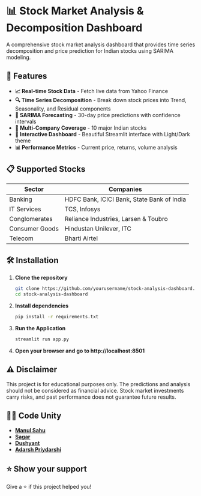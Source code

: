 # 📊 Stock Market Analysis & Decomposition Dashboard

A comprehensive stock market analysis dashboard that provides time series decomposition and price prediction for Indian stocks using SARIMA modeling.

## 🚀 Features

- **📈 Real-time Stock Data** - Fetch live data from Yahoo Finance
- **🔍 Time Series Decomposition** - Break down stock prices into Trend, Seasonality, and Residual components
- **🤖 SARIMA Forecasting** - 30-day price predictions with confidence intervals
- **🏢 Multi-Company Coverage** - 10 major Indian stocks
- **🎨 Interactive Dashboard** - Beautiful Streamlit interface with Light/Dark theme
- **📊 Performance Metrics** - Current price, returns, volume analysis

## 📋 Supported Stocks

| Sector | Companies |
|--------|-----------|
| Banking | HDFC Bank, ICICI Bank, State Bank of India |
| IT Services | TCS, Infosys |
| Conglomerates | Reliance Industries, Larsen & Toubro |
| Consumer Goods | Hindustan Unilever, ITC |
| Telecom | Bharti Airtel |

## 🛠️ Installation

1. **Clone the repository**
   ```bash
   git clone https://github.com/yourusername/stock-analysis-dashboard.git
   cd stock-analysis-dashboard

2. **Install dependencies**
   ```bash
   pip install -r requirements.txt
   
3. **Run the Application**
   ```bash
   streamlit run app.py
   
4. **Open your browser and go to http://localhost:8501**

## ⚠️ Disclaimer
This project is for educational purposes only. The predictions and analysis should not be considered as financial advice. Stock market investments carry risks, and past performance does not guarantee future results.

## 👨‍💻 Code Unity
- **[Manul Sahu](https://github.com/manulsahu)**
- **[Sagar](https://github.com/sagarkashyappp)** 
- **[Dushyant](https://github.com/dushyantrajotia)**
- **[Adarsh Priydarshi](https://github.com/adarsh8797)**

## ⭐ Show your support
Give a ⭐️ if this project helped you!
